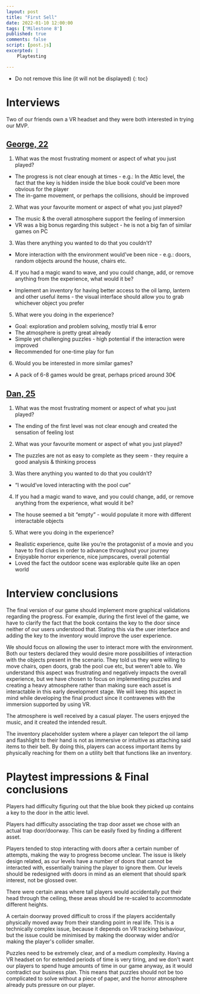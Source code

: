 ```yaml
---
layout: post
title: "First Sell"
date: 2022-01-10 12:00:00
tags: ['Milestone 8']
published: true
comments: false
script: [post.js]
excerpted: |
    Playtesting

---
```



* Do not remove this line (it will not be displayed)
{: toc}

# Interviews

Two of our friends own a VR headset and they were both interested in trying our MVP.

## [George, 22](https://drive.google.com/file/d/1uZ8DQPmqCKw5R6CqyZ9qgeBJin1nkZpd/view?usp=sharing) 

1. What was the most frustrating moment or aspect of what you just played? 
- The progress is not clear enough at times - e.g.: In the Attic level, the fact that the key is hidden inside the blue book could’ve been more obvious for the player
- The in-game movement, or perhaps the collisions, should be improved 

2. What was your favourite moment or aspect of what you just played? 
- The music & the overall atmosphere support the feeling of immersion 
- VR was a big bonus regarding this subject - he is not a big fan of similar games on PC

3. Was there anything you wanted to do that you couldn’t? 
- More interaction with the environment would’ve been nice - e.g.: doors, random objects around the house, chairs etc. 

4. If you had a magic wand to wave, and you could change, add, or remove anything from the experience, what would it be? 
- Implement an inventory for having better access to the oil lamp, lantern and other useful items - the visual interface should allow you to grab whichever object you prefer 

5. What were you doing in the experience? 
- Goal: exploration and problem solving, mostly trial & error
- The atmosphere is pretty great already
- Simple yet challenging puzzles - high potential if the interaction were improved 
- Recommended for one-time play for fun 

6. Would you be interested in more similar games? 
- A pack of 6-8 games would be great, perhaps priced around 30€

## [Dan, 25](https://drive.google.com/file/d/16ePETo8FGLoMl4I77fP1Z78jZ3-YWpyJ/view?usp=sharing) 

1. What was the most frustrating moment or aspect of what you just played? 
- The ending of the first level was not clear enough and created the sensation of feeling lost

2. What was your favourite moment or aspect of what you just played? 
- The puzzles are not as easy to complete as they seem - they require a good analysis & thinking process

3. Was there anything you wanted to do that you couldn’t? 
- “I would’ve loved interacting with the pool cue” 

4. If you had a magic wand to wave, and you could change, add, or remove anything from the experience, what would it be? 
- The house seemed a bit “empty” - would populate it more with different interactable objects

5. What were you doing in the experience? 
- Realistic experience, quite like you’re the protagonist of a movie and you have to find clues in order to advance throughout your journey
- Enjoyable horror experience, nice jumpscares, overall potential
- Loved the fact the outdoor scene was explorable quite like an open world

# Interview conclusions 

The final version of our game should implement more graphical validations regarding the progress. For example, during the first level of the game, we have to clarify the fact that the book contains the key to the door since neither of our users understood that. Stating this via the user interface and adding the key to the inventory would improve the user experience. 

We should focus on allowing the user to interact more with the environment. Both our testers declared they would desire more possibilities of interaction with the objects present in the scenario. They told us they were willing to move chairs, open doors, grab the pool cue etc, but weren’t able to. We understand this aspect was frustrating and negatively impacts the overall experience, but we have chosen to focus on implementing puzzles and creating a heavy atmosphere rather than making sure each asset is interactable in this early development stage. We will keep this aspect in mind while developing the final product since it contravenes with the immersion supported by using VR. 

The atmosphere is well received by a casual player. The users enjoyed the music, and it created the intended result. 

The inventory placeholder system where a player can teleport the oil lamp and flashlight to their hand is not as immersive or intuitive as attaching said items to their belt. By doing this, players can access important items by physically reaching for them on a utility belt that functions like an inventory.

# Playtest impressions & Final conclusions

Players had difficulty figuring out that the blue book they picked up contains a key to the door in the attic level.

Players had difficulty associating the trap door asset we chose with an actual trap door/doorway. This can be easily fixed by finding a different asset.

Players tended to stop interacting with doors after a certain number of attempts, making the way to progress become unclear. The issue is likely design related, as our levels have a number of doors that cannot be interacted with, essentially training the player to ignore them. Our levels should be redesigned with doors in mind as an element that should spark interest, not be glossed over.

There were certain areas where tall players would accidentally put their head through the ceiling, these areas should be re-scaled to accommodate different heights.

A certain doorway proved difficult to cross if the players accidentally physically moved away from their standing point in real life. This is a technically complex issue, because it depends on VR tracking behaviour, but the issue could be minimised by making the doorway wider and/or making the player's collider smaller.

Puzzles need to be extremely clear, and of a medium complexity. Having a VR headset on for extended periods of time is very tiring, and we don't want our players to spend huge amounts of time in our game anyway, as it would contradict our business plan. This means that puzzles should not be too complicated to solve without a piece of paper, and the horror atmosphere already puts pressure on our player.

